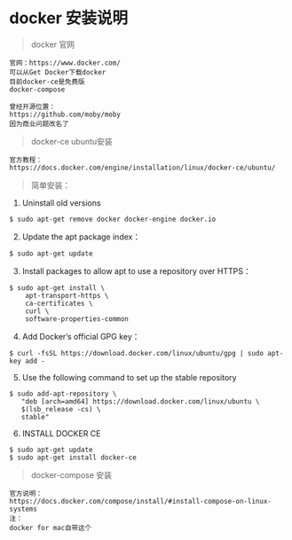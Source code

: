 # docker 安装说明

> docker 官网
```
官网：https://www.docker.com/
可以从Get Docker下载docker
目前docker-ce是免费版
docker-compose 

曾经开源位置：
https://github.com/moby/moby
因为商业问题改名了
```

> docker-ce ubuntu安装
```
官方教程：
https://docs.docker.com/engine/installation/linux/docker-ce/ubuntu/
```

> 简单安装：
1. Uninstall old versions
```
$ sudo apt-get remove docker docker-engine docker.io
```

2. Update the apt package index：
```
$ sudo apt-get update
```

3. Install packages to allow apt to use a repository over HTTPS：
```
$ sudo apt-get install \
    apt-transport-https \
    ca-certificates \
    curl \
    software-properties-common
```

4. Add Docker’s official GPG key：
```
$ curl -fsSL https://download.docker.com/linux/ubuntu/gpg | sudo apt-key add -
```

5. Use the following command to set up the stable repository
```
$ sudo add-apt-repository \
   "deb [arch=amd64] https://download.docker.com/linux/ubuntu \
   $(lsb_release -cs) \
   stable"
```

6. INSTALL DOCKER CE
```
$ sudo apt-get update
$ sudo apt-get install docker-ce
```

> docker-compose 安装
``` 
官方说明：
https://docs.docker.com/compose/install/#install-compose-on-linux-systems
注：
docker for mac自带这个
```
